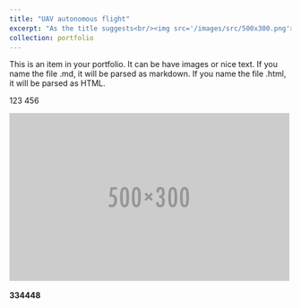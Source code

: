 ```yaml
---
title: "UAV autonomous flight"
excerpt: "As the title suggests<br/><img src='/images/src/500x300.png'>"
collection: portfolio
---
```


This is an item in your portfolio. It can be have images or nice text. If you name the file .md, it will be parsed as markdown. If you name the file .html, it will be parsed as HTML. 


123 456

<img src='/images/src/500x300.png'>



**334448**